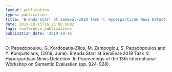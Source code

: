 ```yaml
---
layout: publication
types: publication
title: 'Brenda Starr at SemEval-2019 Task 4: Hyperpartisan News Detection'
date: 2019-10-15T16:25:00.000Z
tags: conference_publications
publication_date: '2019-10-15'
---
```

O. Papadopoulou, G. Kordopatis-Zilos, M. Zampoglou, S. Papadopoulos and Y. Kompatsiaris, (2019, June). Brenda Starr at SemEval-2019 Task 4: Hyperpartisan News Detection. In Proceedings of the 13th International Workshop on Semantic Evaluation (pp. 924-928).
